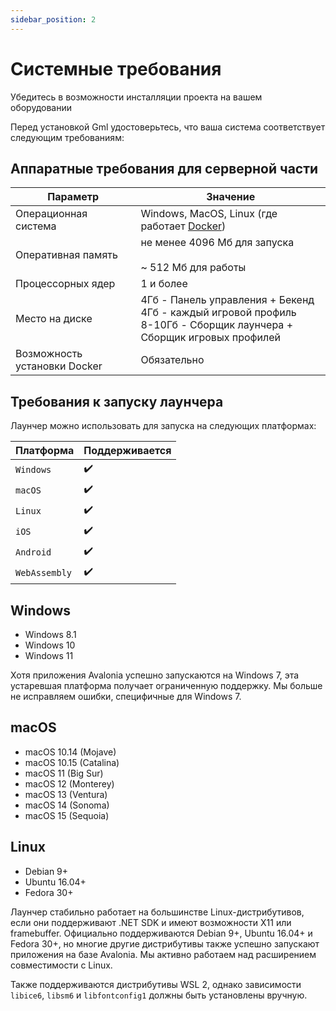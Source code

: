 ```yaml
---
sidebar_position: 2
---
```

# Системные требования


Убедитесь в возможности инсталляции проекта на вашем оборудовании

Перед установкой Gml удостоверьтесь, что ваша система соответствует следующим требованиям:

## Аппаратные требования для серверной части

| Параметр                     | Значение                                                                                                                         |
|------------------------------|----------------------------------------------------------------------------------------------------------------------------------|
| Операционная система         | Windows, MacOS, Linux (где работает [Docker](https://www.docker.com))                                                            |
| Оперативная память           | не менее 4096 Мб для запуска<br/><br/> ~ 512 Мб для работы                                                                       |
| Процессорных ядер            | 1 и более                                                                                                                        |
| Место на диске               | 4Гб - Панель управления + Бекенд<br/>4Гб - каждый игровой профиль<br/>8-10Гб - Сборщик лаунчера + Сборщик игровых профилей <br/> |
| Возможность установки Docker | Обязательно                                                                                                                      |

## Требования к запуску лаунчера

Лаунчер можно использовать для запуска на следующих платформах:

| Платформа    | Поддерживается |
|--------------|----------------|
| `Windows`    | ✔️             |
| `macOS `     | ✔️             |
| `Linux`      | ✔️             |
| `iOS`        | ✔️             |
| `Android`    | ✔️             |
| `WebAssembly`| ✔️             |

## Windows

* Windows 8.1
* Windows 10
* Windows 11

Хотя приложения Avalonia успешно запускаются на Windows 7, эта устаревшая платформа получает ограниченную поддержку. Мы больше не исправляем ошибки, специфичные для Windows 7.

## macOS

* macOS 10.14 (Mojave)
* macOS 10.15 (Catalina)
* macOS 11 (Big Sur)
* macOS 12 (Monterey)
* macOS 13 (Ventura)
* macOS 14 (Sonoma)
* macOS 15 (Sequoia)

## Linux

* Debian 9+
* Ubuntu 16.04+
* Fedora 30+

Лаунчер стабильно работает на большинстве Linux-дистрибутивов, если они поддерживают .NET SDK и имеют возможности X11 или framebuffer. Официально поддерживаются Debian 9+, Ubuntu 16.04+ и Fedora 30+, но многие другие дистрибутивы также успешно запускают приложения на базе Avalonia. Мы активно работаем над расширением совместимости с Linux.

Также поддерживаются дистрибутивы WSL 2, однако зависимости `libice6`, `libsm6` и `libfontconfig1` должны быть установлены вручную.
